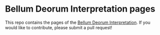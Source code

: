# Bellum Deorum Interpretation pages

This repo contains the pages of the [Bellum Deorum Interpretation](https://bellumdeorum.org/bdi). If you would like to contribute, please submit a pull request!

